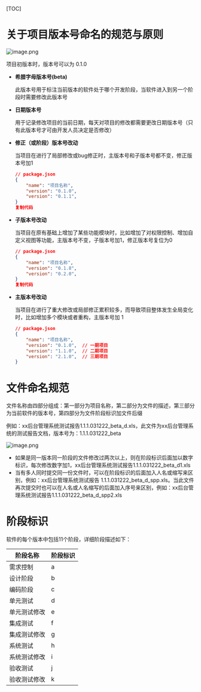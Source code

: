 [TOC]



# 关于项目版本号命名的规范与原则

![image.png](https://p3-juejin.byteimg.com/tos-cn-i-k3u1fbpfcp/1a20e0e1c49e431aad389a421426796d~tplv-k3u1fbpfcp-zoom-in-crop-mark:3024:0:0:0.awebp?)

项目初版本时，版本号可以为 0.1.0

- **希腊字母版本号(beta)**

  此版本号用于标注当前版本的软件处于哪个开发阶段，当软件进入到另一个阶段时需要修改此版本号

- **日期版本号**

  用于记录修改项目的当前日期，每天对项目的修改都需要更改日期版本号（只有此版本号才可由开发人员决定是否修改）

- **修正（或阶段）版本号改动**

  当项目在进行了局部修改或bug修正时，主版本号和子版本号都不变，修正版本号加1

  ```json
  // package.json
  {
      "name": "项目名称",
      "version": "0.1.0",
      "version": "0.1.1",
  }
  复制代码
  ```

- **子版本号改动**

  当项目在原有基础上增加了某些功能模块时，比如增加了对权限控制、增加自定义视图等功能，主版本号不变，子版本号加1，修正版本号复位为0

  ```json
  // package.json
  {
      "name": "项目名称",
      "version": "0.1.8",
      "version": "0.2.0",
  }
  复制代码
  ```

- **主版本号改动**

  当项目在进行了重大修改或局部修正累积较多，而导致项目整体发生全局变化时，比如增加多个模块或者重构，主版本号加 1

  ```json
  // package.json
  {
      "name": "项目名称",
      "version": "0.1.0",  // 一期项目
      "version": "1.1.0",  // 二期项目
      "version": "2.1.0",  // 三期项目
  }
  ```



# 文件命名规范

文件名称由四部分组成：第一部分为项目名称，第二部分为文件的描述，第三部分为当前软件的版本号，第四部分为文件阶段标识加文件后缀

例如：xx后台管理系统测试报告1.1.1.031222_beta_d.xls，此文件为xx后台管理系统的测试报告文档，版本号为：1.1.1.031222_beta

![image.png](https://p9-juejin.byteimg.com/tos-cn-i-k3u1fbpfcp/d5ec429aff0a4c09ad30d8a67041ce99~tplv-k3u1fbpfcp-zoom-in-crop-mark:3024:0:0:0.awebp?)

- 如果是同一版本同一阶段的文件修改过两次以上，则在阶段标识后面加以数字标识，每次修改数字加1，xx后台管理系统测试报告1.1.1.031222_beta_d1.xls
- 当有多人同时提交同一份文件时，可以在阶段标识的后面加入人名或缩写来区别，例如：xx后台管理系统测试报告 1.1.1.031222_beta_d_spp.xls。当此文件再次提交时也可以在人名或人名缩写的后面加入序号来区别，例如：xx后台管理系统测试报告1.1.1.031222_beta_d_spp2.xls

# 阶段标识

软件的每个版本中包括11个阶段，详细阶段描述如下：

| 阶段名称     | 阶段标识 |
| ------------ | -------- |
| 需求控制     | a        |
| 设计阶段     | b        |
| 编码阶段     | c        |
| 单元测试     | d        |
| 单元测试修改 | e        |
| 集成测试     | f        |
| 集成测试修改 | g        |
| 系统测试     | h        |
| 系统测试修改 | i        |
| 验收测试     | j        |
| 验收测试修改 | k        |


